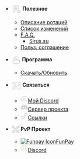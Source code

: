 - <img src="_media/icons/useful.png" alt="Useful Icon" style="vertical-align: middle;"> **Полезное**
  - [Описание ротаций](ru-ru/useful/profile.md)  
  - [Список изменений](ru-ru/useful/changelog.md)
  - [F.A.Q.](ru-ru/useful/faq.md)
	- [Sirus.su](ru-ru/useful/faq.md)
  - [Польз. соглашение](ru-ru/useful/terms.md)

- <img src="_media/icons/soft.png" alt="Software Icon" style="vertical-align: middle;"> **Программа**
  - [Скачать/Обновить](ru-ru/download.md)

- <img src="_media/icons/contact.png" alt="Contact Icon" style="vertical-align: middle;"> **Связаться**
  - <a href="https://discord.com/users/250267265285488641">
	<img src="_media/icons/discord.png" alt="Discord Icon">Мой Discord</a>
  - <a href="https://discord.gg/xBFKJc6QRr">
	<img src="_media/icons/server.png" alt="Server Icon">Сервер проекта</a>
  - <a href="https://allmylinks.com/darhanger">
	<img src="_media/icons/link.png" alt="Link Icon">Ccылки</a>

- <img src="_media/icons/pvp.png" alt="PvP Icon" style="vertical-align: middle;"> **PvP Проект**
  - <a href="https://funpay.com/users/4655925/">
	<img src="_media/icons/funpay.png" alt="Funpay Icon">FunPay</a>  
  - <a href="https://discord.com/users/649003031391633438">
	<img src="_media/icons/discord.png" alt="Discord2 Icon">Discord</a>	